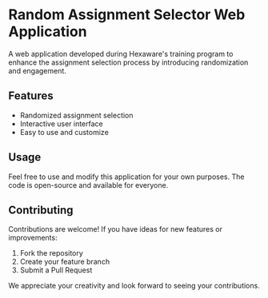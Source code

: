 # Random Assignment Selector Web Application

A web application developed during Hexaware's training program to enhance the assignment selection process by introducing randomization and engagement.

## Features
- Randomized assignment selection
- Interactive user interface
- Easy to use and customize

## Usage
Feel free to use and modify this application for your own purposes. The code is open-source and available for everyone.

## Contributing
Contributions are welcome! If you have ideas for new features or improvements:
1. Fork the repository
2. Create your feature branch
3. Submit a Pull Request

We appreciate your creativity and look forward to seeing your contributions.